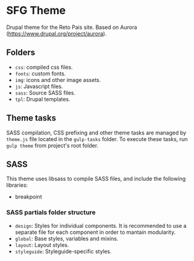 # SFG Theme

Drupal theme for the Reto Pais site. Based on Aurora (https://www.drupal.org/project/aurora).

## Folders

* `css`: compiled css files.
* `fonts`: custom fonts.
* `img`: icons and other image assets.
* `js`: Javascript files.
* `sass`: Source SASS files.
* `tpl`: Drupal templates.

## Theme tasks

SASS compilation, CSS prefixing and other theme tasks are managed by `theme.js`
file located in  the `gulp-tasks` folder. To execute these tasks, run `gulp theme`
from project's root folder.

## SASS

This theme uses libsass to compile SASS files, and include the following libraries:

* breakpoint

### SASS partials folder structure

* `design`: Styles for individual components. It is recommended to use a
separate file for each component in order to mantain modularity.
* `global`: Base styles, variables and mixins.
* `layout`: Layout styles.
* `styleguide`: Styleguide-specific styles.
